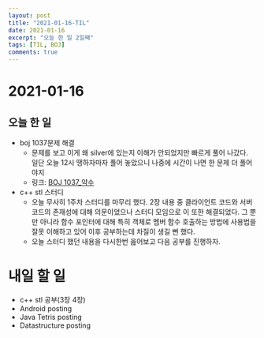 ```yaml
---
layout: post
title: "2021-01-16-TIL"
date: 2021-01-16
excerpt: "오늘 한 일 2일째"
tags: [TIL, BOJ]
comments: true
---
```


# 2021-01-16

## 오늘 한 일    
- boj 1037문제 해결
    - 문제를 보고 이게 왜 silver에 있는지 이해가 안되었지만 빠르게 풀어 나갔다.    
    일단 오늘 12시 땡하자마자 풀어 놓았으니 나중에 시간이 나면 한 문제 더 풀어야지
    - 링크: [BOJ 1037_약수](https://l-zzu-h.tistory.com/entry/BOJ-1013%EC%95%BD%EC%88%98)
- c++ stl 스터디
    - 오늘 무사히 1주차 스터디를 마무리 했다. 2장 내용 중 클라이언트 코드와 서버 코드의 존재성에 대해 의문이었으나 스터디 모임으로 이 또한 해결되었다. 그 뿐만 아니라 함수 포인터에 대해 특히 객체로 멤버 함수 호출하는 방법에 사용법을 잘못 이해하고 있어 이후 공부하는데 차질이 생길 뻔 했다.     
    - 오늘 스터디 했던 내용을 다시한번 읊어보고 다음 공부를 진행하자.


# 내일 할 일
- c++ stl 공부(3장 4장)
- Android posting
- Java Tetris posting
- Datastructure posting
